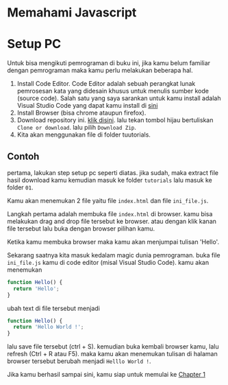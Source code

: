 # Memahami Javascript

# Setup PC

Untuk bisa mengikuti pemrograman di buku ini, jika kamu belum familiar dengan pemrograman maka kamu perlu melakukan beberapa hal.

1. Install Code Editor. Code Editor adalah sebuah perangkat lunak pemrosesan kata yang didesain khusus untuk menulis sumber kode (source code). Salah satu yang saya sarankan untuk kamu install adalah Visual Studio Code yang dapat kamu install di [sini](http://code.visualstudio.com)
2. Install Browser (bisa chrome ataupun firefox).
3. Download repository ini. [klik disini](https://github.com/hanipcode/buku-memahami-javascript). lalu tekan tombol hijau bertuliskan `Clone or download`. lalu pilih `Download Zip`.
4. Kita akan menggunakan file di folder tuutorials.

## Contoh

pertama, lakukan step setup pc seperti diatas. jika sudah, maka extract file hasil download kamu kemudian masuk ke folder `tutorials` lalu masuk ke folder `01`.

Kamu akan menemukan 2 file yaitu file `index.html` dan file `ini_file.js`.

Langkah pertama adalah membuka file `index.html` di browser. kamu bisa melakukan drag and drop file tersebut ke browser. atau dengan klik kanan file tersebut lalu buka dengan browser pilihan kamu.

Ketika kamu membuka browser maka kamu akan menjumpai tulisan 'Hello'.

Sekarang saatnya kita masuk kedalam magic dunia pemrograman. buka file `ini_file.js` kamu di code editor (misal Visual Studio Code). kamu akan menemukan

```javascript
function Hello() {
  return 'Hello';
}
```

ubah text di file tersebut menjadi

```js
function Hello() {
  return 'Hello World !';
}
```

lalu save file tersebut (ctrl + S). kemudian buka kembali browser kamu, lalu refresh (Ctrl + R atau F5). maka kamu akan menemukan tulisan di halaman browser tersebut berubah menjadi `Helllo World !`.

Jika kamu berhasil sampai sini, kamu siap untuk memulai ke [Chapter 1](./chapter_01.md)
